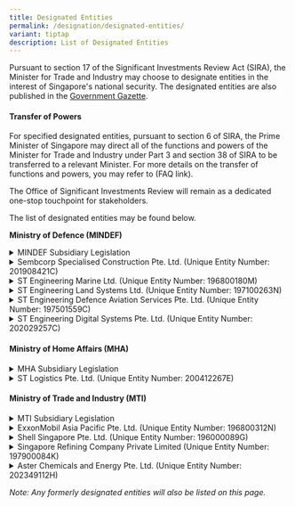 ```yaml
---
title: Designated Entities
permalink: /designation/designated-entities/
variant: tiptap
description: List of Designated Entities
---
```

<p>Pursuant to section 17 of the Significant Investments Review Act (SIRA),
the Minister for Trade and Industry may choose to designate entities in
the interest of Singapore's national security. The designated entities
are also published in the <a href="https://www.egazette.gov.sg/" rel="noopener nofollow" target="_blank">Government Gazette</a>.</p>
<h4><strong>Transfer of Powers</strong></h4>
<p>For specified designated entities, pursuant to section 6 of SIRA, the
Prime Minister of Singapore may direct all of the functions and powers
of the Minister for Trade and Industry under Part 3 and section 38 of SIRA
to be transferred to a relevant Minister. For more details on the transfer
of functions and powers, you may refer to (FAQ link).</p>
<p>The Office of Significant Investments Review will remain as a dedicated
one-stop touchpoint for stakeholders.</p>
<p>The list of designated entities may be found below.</p>
<p><strong>Ministry of Defence (MINDEF)</strong>
</p>
<div data-type="detailGroup" class="isomer-accordion isomer-accordion-white">
<details class="isomer-details">
<summary>MINDEF Subsidiary Legislation</summary>
<div data-type="detailsContent" class="isomer-details-content">
<p><em>(To be updated)</em>
</p>
</div>
</details>
<details class="isomer-details">
<summary>Sembcorp Specialised Construction Pte. Ltd. (Unique Entity Number: 201908421C)</summary>
<div data-type="detailsContent" class="isomer-details-content">
<p></p>
<table style="minWidth: 50px">
<colgroup>
<col>
<col>
</colgroup>
<tbody>
<tr>
<td rowspan="1" colspan="1">
<p>Date of Designation</p>
</td>
<td rowspan="1" colspan="1">
<p>31 May 2024</p>
<p><a href="https://assets.egazette.gov.sg/2024/Government%20Gazette/Notices%20under%20other%20Acts/1731.pdf" rel="noopener nofollow" target="_blank">Information on Designation</a>
</p>
</td>
</tr>
<tr>
<td rowspan="1" colspan="1">
<p>Date of Transfer</p>
</td>
<td rowspan="1" colspan="1">
<p>26 Feb 2025</p>
</td>
</tr>
<tr>
<td rowspan="1" colspan="1">
<p>Minister-in-charge</p>
</td>
<td rowspan="1" colspan="1">
<p>Minister for Defence</p>
</td>
</tr>
</tbody>
</table>
</div>
</details>
<details class="isomer-details">
<summary>ST Engineering Marine Ltd. (Unique Entity Number: 196800180M)</summary>
<div data-type="detailsContent" class="isomer-details-content">
<p></p>
<p>Date of Designation: 31 May 2024
<br><a href="https://assets.egazette.gov.sg/2024/Government%20Gazette/Notices%20under%20other%20Acts/1731.pdf" rel="noopener noreferrer nofollow" target="_blank">Information on Designation</a>
</p>
<p></p>
<p>Date of Transfer: 26 Feb 2025</p>
<p></p>
<p>Minister-in-charge: Minister for Defence</p>
</div>
</details>
<details class="isomer-details">
<summary>ST Engineering Land Systems Ltd. (Unique Entity Number: 197100263N)</summary>
<div data-type="detailsContent" class="isomer-details-content">
<p></p>
<p>Date of Designation: 31 May 2024
<br><a href="https://assets.egazette.gov.sg/2024/Government%20Gazette/Notices%20under%20other%20Acts/1731.pdf" rel="noopener noreferrer nofollow" target="_blank">Information on Designation</a>
</p>
<p></p>
<p>Date of Transfer: 26 Feb 2025</p>
<p></p>
<p></p>
<p>Minister-in-charge: Minister for Defence</p>
</div>
</details>
<details class="isomer-details">
<summary>ST Engineering Defence Aviation Services Pte. Ltd. (Unique Entity Number:
197501559C)</summary>
<div data-type="detailsContent" class="isomer-details-content">
<p></p>
<p>Date of Designation: 31 May 2024
<br><a href="https://assets.egazette.gov.sg/2024/Government%20Gazette/Notices%20under%20other%20Acts/1731.pdf" rel="noopener noreferrer nofollow" target="_blank">Information on Designation</a>
</p>
<p></p>
<p>Date of Transfer: 26 Feb 2025</p>
<p></p>
<p></p>
<p>Minister-in-charge: Minister for Defence</p>
</div>
</details>
<details class="isomer-details">
<summary>ST Engineering Digital Systems Pte. Ltd. (Unique Entity Number: 202029257C)</summary>
<div data-type="detailsContent" class="isomer-details-content">
<p></p>
<p>Date of Designation: 31 May 2024
<br><a href="https://assets.egazette.gov.sg/2024/Government%20Gazette/Notices%20under%20other%20Acts/1731.pdf" rel="noopener noreferrer nofollow" target="_blank">Information on Designation</a>
</p>
<p></p>
<p>Date of Transfer: 26 Feb 2025</p>
<p></p>
<p></p>
<p>Minister-in-charge: Minister for Defence</p>
</div>
</details>
</div>
<h4><strong>Ministry of Home Affairs (MHA)</strong></h4>
<div data-type="detailGroup" class="isomer-accordion isomer-accordion-white">
<details class="isomer-details">
<summary>MHA Subsidiary Legislation</summary>
<div data-type="detailsContent" class="isomer-details-content">
<p><em>(To be updated)</em>
</p>
</div>
</details>
<details class="isomer-details">
<summary>ST Logistics Pte. Ltd. (Unique Entity Number: 200412267E)</summary>
<div data-type="detailsContent" class="isomer-details-content">
<p></p>
<p>Date of Designation: 31 May 2024
<br><a href="https://assets.egazette.gov.sg/2024/Government%20Gazette/Notices%20under%20other%20Acts/1731.pdf" rel="noopener noreferrer nofollow" target="_blank">Information on Designation</a>
</p>
<p></p>
<p>Date of Transfer: 26 Feb 2025</p>
<p></p>
<p>Minister-in-charge: Minister for Home Affairs</p>
</div>
</details>
</div>
<h4><strong>Ministry of Trade and Industry (MTI)</strong></h4>
<div data-type="detailGroup" class="isomer-accordion isomer-accordion-white">
<details class="isomer-details">
<summary>MTI Subsidiary Legislation</summary>
<div data-type="detailsContent" class="isomer-details-content">
<p></p>
</div>
</details>
<details class="isomer-details">
<summary>ExxonMobil Asia Pacific Pte. Ltd. (Unique Entity Number: 196800312N)</summary>
<div data-type="detailsContent" class="isomer-details-content">
<p></p>
<p>Date of Designation: 31 May 2024
<br><a href="https://assets.egazette.gov.sg/2024/Government%20Gazette/Notices%20under%20other%20Acts/1731.pdf" rel="noopener noreferrer nofollow" target="_blank">Information on Designation</a>
</p>
<p></p>
<p>Date of Exemption: 31 May 2024</p>
<p><a href="https://assets.egazette.gov.sg/2024/Legislative%20Supplements/Subsidiary%20Legislation%20Supplement/468.pdf" rel="noopener noreferrer nofollow" target="_blank">Information on Exemption</a>
</p>
</div>
</details>
<details class="isomer-details">
<summary>Shell Singapore Pte. Ltd. (Unique Entity Number: 196000089G)</summary>
<div data-type="detailsContent" class="isomer-details-content">
<p></p>
<p>Date of Designation: 31 May 2024
<br><a href="https://assets.egazette.gov.sg/2024/Government%20Gazette/Notices%20under%20other%20Acts/1731.pdf" rel="noopener noreferrer nofollow" target="_blank">Information on Designation</a>
</p>
<p></p>
<p>Date of Exemption: 31 May 2024</p>
<p><a href="https://assets.egazette.gov.sg/2024/Legislative%20Supplements/Subsidiary%20Legislation%20Supplement/469.pdf" rel="noopener noreferrer nofollow" target="_blank">Information on Exemption</a>
</p>
</div>
</details>
<details class="isomer-details">
<summary>Singapore Refining Company Private Limited (Unique Entity Number: 197900084K)</summary>
<div data-type="detailsContent" class="isomer-details-content">
<p></p>
<p>Date of Designation: 31 May 2024
<br><a href="https://assets.egazette.gov.sg/2024/Government%20Gazette/Notices%20under%20other%20Acts/1731.pdf" rel="noopener noreferrer nofollow" target="_blank">Information on Designation</a>
</p>
</div>
</details>
<details class="isomer-details">
<summary>Aster Chemicals and Energy Pte. Ltd. (Unique Entity Number: 202349112H)</summary>
<div data-type="detailsContent" class="isomer-details-content">
<p></p>
<p>Date of Designation: 21 November 2024
<br><a href="https://assets.egazette.gov.sg/2024/Government%20Gazette/Notices%20under%20other%20Acts/3795.pdf" rel="noopener nofollow" target="_blank">Information on Designation</a>
</p>
</div>
</details>
</div>
<p></p>
<p><em>Note: Any formerly designated entities will also be listed on this page.</em>
</p>
<p></p>
